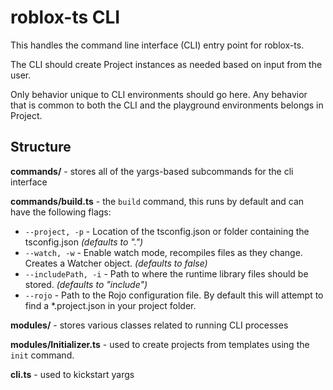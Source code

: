 # roblox-ts CLI

This handles the command line interface (CLI) entry point for roblox-ts.

The CLI should create Project instances as needed based on input from the user.

Only behavior unique to CLI environments should go here. Any behavior that is common to both the CLI and the playground environments belongs in Project.

## Structure

**commands/** - stores all of the yargs-based subcommands for the cli interface

**commands/build.ts** - the `build` command, this runs by default and can have the following flags:

-   `--project, -p` - Location of the tsconfig.json or folder containing the tsconfig.json _(defaults to ".")_
-   `--watch, -w` - Enable watch mode, recompiles files as they change. Creates a Watcher object. _(defaults to false)_
-   `--includePath, -i` - Path to where the runtime library files should be stored. _(defaults to "include")_
-   `--rojo` - Path to the Rojo configuration file. By default this will attempt to find a \*.project.json in your project folder.

**modules/** - stores various classes related to running CLI processes

**modules/Initializer.ts** - used to create projects from templates using the `init` command.

**cli.ts** - used to kickstart yargs
